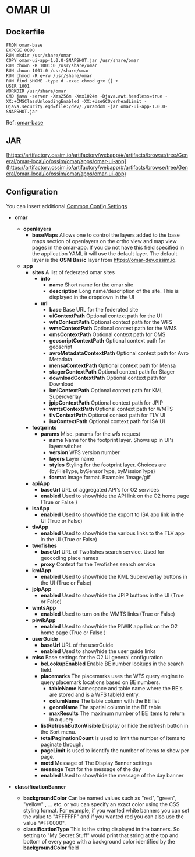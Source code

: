 # OMAR UI

## Dockerfile
```
FROM omar-base
EXPOSE 8080
RUN mkdir /usr/share/omar
COPY omar-ui-app-1.0.0-SNAPSHOT.jar /usr/share/omar
RUN chown -R 1001:0 /usr/share/omar
RUN chown 1001:0 /usr/share/omar
RUN chmod -R g+rw /usr/share/omar
RUN find $HOME -type d -exec chmod g+x {} +
USER 1001
WORKDIR /usr/share/omar
CMD java -server -Xms256m -Xmx1024m -Djava.awt.headless=true -XX:+CMSClassUnloadingEnabled -XX:+UseGCOverheadLimit -Djava.security.egd=file:/dev/./urandom -jar omar-ui-app-1.0.0-SNAPSHOT.jar
```
Ref: [omar-base](../../../omar-base/docs/install-guide/omar-base/)

## JAR
[https://artifactory.ossim.io/artifactory/webapp/#/artifacts/browse/tree/General/omar-local/io/ossim/omar/apps/omar-ui-app](https://artifactory.ossim.io/artifactory/webapp/#/artifacts/browse/tree/General/omar-local/io/ossim/omar/apps/omar-ui-app)

## Configuration
You can insert additional [Common Config Settings](../../../omar-common/docs/install-guide/omar-common/#common-config-settings)

* **omar**
    * **openlayers**
      * **baseMaps** Allows one to control the layers added to the base maps section of openlayers on the ortho view and map view pages in the omar-app. If you do not have this field specified in the application YAML it will use the default layer. The default layer is the **OSM Basic** layer from https://omar-dev.ossim.io.
    * **app**
      * **sites** A list of federated omar sites
        * **info**
          * **name** Short name for the omar site
          * **description** Long name/description of the site.  This is displayed in the dropdown in the UI
        * **url**
          * **base** Base URL for the federated site
          * **uiContextPath** Optional context path for the UI
          * **wfsContextPath** Optional context path for the WFS
          * **wmsContextPath** Optional context path for the WMS
          * **omsContextPath** Optional context path for OMS
          * **geoscriptContextPath** Optional context path for geoscript
          * **avroMetadataContextPath** Optional context path for Avro Metadata
          * **mensaContextPath** Optional context path for Mensa
          * **stagerContextPath** Optional context path for Stager
          * **downloadContextPath** Optional context path for Download
          * **kmlContextPath** Optional context path for KML Superoverlay
          * **jpipContextPath** Optional context path for JPIP
          * **wmtsContextPath** Optional context path for WMTS
          * **tlvContextPath** Optional context path for TLV UI
          * **isaContextPath** Optional context path for ISA UI
      * **footprints**
        * **params** Misc. params for the wfs request
          * **name** Name for the footprint layer.  Shows up in UI's layerswitcher
          * **version** WFS version number
          * **layers** Layer name
          * **styles** Styling for the footprint layer. Choices are (byFileType, bySensorType, byMissionType)
          * **format** Image format. Example: 'image/gif'
      * **apiApp**
        * **baseUrl** URL of aggregated API's for O2 services
        * **enabled** Used to show/hide the API link on the O2 home page (True or False )
      * **isaApp**
        * **enabled** Used to show/hide the export to ISA app link in the UI (True or False)
      * **tlvApp**
        * **enabled** Used to show/hide the various links to the TLV app in the UI (True or False)
      * **twofishes**
        * **baseUrl** URL of Twofishes search service.  Used for geocoding place names
        * **proxy** Context for the Twofishes search service
      * **kmlApp**
        * **enabled** Used to show/hide the KML Superoverlay buttons in the UI (True or False)
      * **jpipApp**
        * **enabled** Used to show/hide the JPIP buttons in the UI (True or False)
      * **wmtsApp**
        * **enabled** Used to turn on the WMTS links (True or False)
      * **piwikApp**
        * **enabled** Used to show/hide the PIWIK app link on the O2 home page (True or False )
      * **userGuide**
        * **baseUrl** URL of the userGuide
        * **enabled** Used to show/hide the user guide links
      * **misc** Base settings for the O2 UI general configuration
        * **beLookupEnabled** Enable BE number lookups in the search field.
        * **placemarks** The placemarks uses the WFS query engine to query placemark locations based on BE numbers.  
          * **tableName** Namespace and table name where the BE's are stored and is a WFS tableId entry.
          * **columName** The table column with the BE list
          * **geomName** The spatial column in the BE table
          * **maxResults** The maximum number of BE items to return in a query
        * **listRefreshButtonVisible** Display or hide the refresh button in the Sort menu.
        * **totalPaginationCount** is used to limit the number of items to paginate through.  
        * **pageLimit** is used to identify the number of items to show per page.
        * **motd** Message of The Display Banner settings
         * **message** Text for the message of the day
         * **enabled** Used to show/hide the message of the day banner


* **classificationBanner**
  * **backgroundColor** Can be named values such as "red", "green", "yellow" , ... etc. or you can specify an exact color using the CSS styling format.  For example, if you wanted white banners you can set the value to "#FFFFFF" and if you wanted red you can also use the value "#FF0000".
  * **classificationType** This is the string displayed in the banners.  So setting to "My Secret Stuff" would print that string at the top and bottom of every page with a background color identified by the **backgroundColor** field
